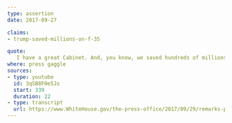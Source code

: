 ```yaml
---
type: assertion
date: 2017-09-27

claims:
- trump-saved-millions-on-f-35

quote:
   I have a great Cabinet. And, you know, we saved hundreds of millions of dollars through negotiation. I'll give you an example. With the F-35 fighter plane -- me, myself -- I've saved hundreds of millions of dollars in negotiating. And that's one of the reasons I don't like seeing anybody even have a question about, you know, flying. I just don't want to do that.
where: press gaggle
sources:
- type: youtube
  id: 3qSB8F0e5Js
  start: 339
  duration: 22
- type: transcript
  url: https://www.WhiteHouse.gov/the-press-office/2017/09/29/remarks-president-trump-press-gaggle-marine-one-departure
---
```

